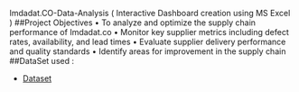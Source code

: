 Imdadat.CO-Data-Analysis ( Interactive Dashboard creation using MS Excel ) 
##Project Objectives
	•	To analyze and optimize the supply chain performance of Imdadat.co
	•	Monitor key supplier metrics including defect rates, availability, and lead times
	•	Evaluate supplier delivery performance and quality standards
	•	Identify areas for improvement in the supply chain
##DataSet used :
- <a href="https://github.com/anass-ab/Data_Analysys_Dashboard/blob/main/Supply-Chain-Dashboard-Template-TemplateLab.com_.xlsx">Dataset</a>
